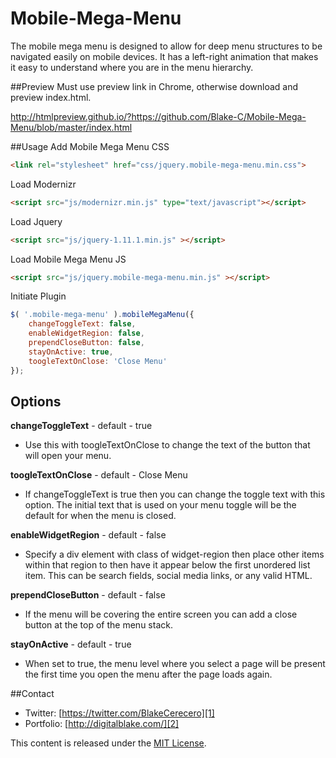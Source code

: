 Mobile-Mega-Menu
================

The mobile mega menu is designed to allow for deep menu structures to be navigated easily on mobile devices. It has a left-right animation that makes it easy to understand where you are in the menu hierarchy.

##Preview
Must use preview link in Chrome, otherwise download and preview index.html.

http://htmlpreview.github.io/?https://github.com/Blake-C/Mobile-Mega-Menu/blob/master/index.html

##Usage
Add Mobile Mega Menu CSS
```html
<link rel="stylesheet" href="css/jquery.mobile-mega-menu.min.css">
```

Load Modernizr
```html
<script src="js/modernizr.min.js" type="text/javascript"></script>
```

Load Jquery
```html
<script src="js/jquery-1.11.1.min.js" ></script>
```

Load Mobile Mega Menu JS
```html
<script src="js/jquery.mobile-mega-menu.min.js" ></script>
```

Initiate Plugin
```javascript
$( '.mobile-mega-menu' ).mobileMegaMenu({
	changeToggleText: false,
	enableWidgetRegion: false,
	prependCloseButton: false,
	stayOnActive: true,
	toogleTextOnClose: 'Close Menu'
});
```

## Options
**changeToggleText** - default - true
- Use this with toogleTextOnClose to change the text of the button that will open your menu.

**toogleTextOnClose** - default - Close Menu
- If changeToggleText is true then you can change the toggle text with this option. The initial text that is used on your menu toggle will be the default for when the menu is closed.

**enableWidgetRegion** - default - false
- Specify a div element with class of widget-region then place other items within that region to then have it appear below the first unordered list item. This can be search fields, social media links, or any valid HTML.

**prependCloseButton** - default - false
- If the menu will be covering the entire screen you can add a close button at the top of the menu stack.

**stayOnActive** - default - true
- When set to true, the menu level where you select a page will be present the first time you open the menu after the page loads again.

##Contact
   * Twitter: [https://twitter.com/BlakeCerecero][1]
   * Portfolio: [http://digitalblake.com/][2]
   
[1]: https://twitter.com/BlakeCerecero "https://twitter.com/BlakeCerecero"
[2]: http://digitalblake.com/ "http://digitalblake.com/"

This content is released under the [MIT License](http://opensource.org/licenses/MIT).